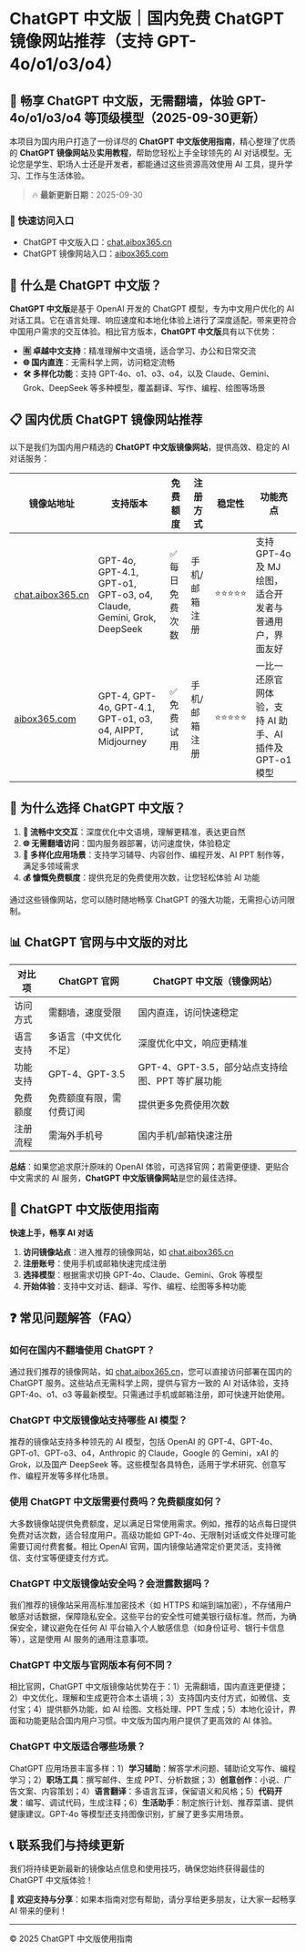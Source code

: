 # ChatGPT 中文版｜国内免费 ChatGPT 镜像网站推荐（支持 GPT-4o/o1/o3/o4）

## 📢 畅享 ChatGPT 中文版，无需翻墙，体验 GPT-4o/o1/o3/o4 等顶级模型（2025-09-30更新）

本项目为国内用户打造了一份详尽的 **ChatGPT 中文版使用指南**，精心整理了优质的 **ChatGPT 镜像网站**及**实用教程**，帮助您轻松上手全球领先的 AI 对话模型。无论您是学生、职场人士还是开发者，都能通过这些资源高效使用 AI 工具，提升学习、工作与生活体验。

> 🔥 **最新更新日期**：2025-09-30

### 🚀 快速访问入口

- ChatGPT 中文版入口：[chat.aibox365.cn](https://chat.aibox365.cn)
- ChatGPT 镜像网站入口：[aibox365.com](https://aibox365.com)

## 🤔 什么是 ChatGPT 中文版？

**ChatGPT 中文版**是基于 OpenAI 开发的 ChatGPT 模型，专为中文用户优化的 AI 对话工具。它在语言处理、响应速度和本地化体验上进行了深度适配，带来更符合中国用户需求的交互体验。相比官方版本，**ChatGPT 中文版**具有以下优势：

- **🈶 卓越中文支持**：精准理解中文语境，适合学习、办公和日常交流
- **🌐 国内直连**：无需科学上网，访问稳定流畅
- **🛠️ 多样化功能**：支持 GPT-4o、o1、o3、o4，以及 Claude、Gemini、Grok、DeepSeek 等多种模型，覆盖翻译、写作、编程、绘图等场景

## 📋 国内优质 ChatGPT 镜像网站推荐

以下是我们为国内用户精选的 **ChatGPT 中文版镜像网站**，提供高效、稳定的 AI 对话服务：

| 镜像站地址 | 支持版本 | 免费额度 | 注册方式 | 稳定性 | 功能亮点 |
|------------|----------|----------|----------|--------|----------|
| [chat.aibox365.cn](https://chat.aibox365.cn) | GPT-4o, GPT-4.1, GPT-o1, GPT-o3, o4, Claude, Gemini, Grok, DeepSeek | ✅ 每日免费次数 | 手机/邮箱注册 | ⭐⭐⭐⭐⭐ | 支持 GPT-4o 及 MJ 绘图，适合开发者与普通用户，界面友好 |
| [aibox365.com](https://aibox365.com) | GPT-4, GPT-4o, GPT-4.1, GPT-o1, o3, o4, AIPPT, Midjourney | ✅ 免费试用 | 手机/邮箱注册 | ⭐⭐⭐⭐⭐ | 一比一还原官网体验，支持 AI 助手、AI 插件及 GPT-o1 模型 |

## 🌟 为什么选择 ChatGPT 中文版？

1. **📝 流畅中文交互**：深度优化中文语境，理解更精准，表达更自然
2. **🌐 无需翻墙访问**：国内服务器部署，访问速度快，体验稳定
3. **🎯 多样化应用场景**：支持学习辅导、内容创作、编程开发、AI PPT 制作等，满足多领域需求
4. **💰 慷慨免费额度**：提供充足的免费使用次数，让您轻松体验 AI 功能

通过这些镜像网站，您可以随时随地畅享 ChatGPT 的强大功能，无需担心访问限制。

## 📊 ChatGPT 官网与中文版的对比

| 对比项 | ChatGPT 官网 | ChatGPT 中文版（镜像网站） |
|--------|--------------|----------------------------|
| 访问方式 | 需翻墙，速度受限 | 国内直连，访问快速稳定 |
| 语言支持 | 多语言（中文优化不足） | 深度优化中文，响应更精准 |
| 功能支持 | GPT-4、GPT-3.5 | GPT-4、GPT-3.5，部分站点支持绘图、PPT 等扩展功能 |
| 免费额度 | 免费额度有限，需付费订阅 | 提供更多免费使用次数 |
| 注册流程 | 需海外手机号 | 国内手机/邮箱快速注册 |

**总结**：如果您追求原汁原味的 OpenAI 体验，可选择官网；若需更便捷、更贴合中文需求的 AI 服务，**ChatGPT 中文版镜像网站**是您的最佳选择。

## 📝 ChatGPT 中文版使用指南

**快速上手，畅享 AI 对话**

1. **访问镜像站点**：进入推荐的镜像网站，如 [chat.aibox365.cn](https://chat.aibox365.cn)
2. **注册账号**：使用手机或邮箱快速完成注册
3. **选择模型**：根据需求切换 GPT-4o、Claude、Gemini、Grok 等模型
4. **开始体验**：支持中文对话、翻译、写作、编程、绘图等多种功能

## ❓ 常见问题解答（FAQ）

### 如何在国内不翻墙使用 ChatGPT？

通过我们推荐的镜像网站，如 [chat.aibox365.cn](https://chat.aibox365.cn)，您可以直接访问部署在国内的 ChatGPT 服务。这些站点无需科学上网，提供与官方一致的 AI 对话体验，支持 GPT-4o、o1、o3 等最新模型。只需通过手机或邮箱注册，即可快速开始使用。

### ChatGPT 中文版镜像站支持哪些 AI 模型？

推荐的镜像站支持多种领先的 AI 模型，包括 OpenAI 的 GPT-4、GPT-4o、GPT-o1、GPT-o3、o4，Anthropic 的 Claude，Google 的 Gemini，xAI 的 Grok，以及国产 DeepSeek 等。这些模型各具特色，适用于学术研究、创意写作、编程开发等多样化场景。

### 使用 ChatGPT 中文版需要付费吗？免费额度如何？

大多数镜像站提供免费额度，足以满足日常使用需求。例如，推荐的站点每日提供免费对话次数，适合轻度用户。高级功能如 GPT-4o、无限制对话或文件处理可能需要订阅付费套餐。相比 OpenAI 官网，国内镜像站通常定价更灵活，支持微信、支付宝等便捷支付方式。

### ChatGPT 中文版镜像站安全吗？会泄露数据吗？

我们推荐的镜像站采用高标准加密技术（如 HTTPS 和端到端加密），不存储用户敏感对话数据，保障隐私安全。这些平台的安全性可媲美银行级标准。然而，为确保安全，建议避免在任何 AI 平台输入个人敏感信息（如身份证号、银行卡信息等），这是使用 AI 服务的通用注意事项。

### ChatGPT 中文版与官网版本有何不同？

相比官网，ChatGPT 中文版镜像站优势在于：1）无需翻墙，国内直连更便捷；2）中文优化，理解和生成更符合本土语境；3）支持国内支付方式，如微信、支付宝；4）提供额外功能，如 AI 绘图、文档处理、PPT 生成；5）本地化设计，界面和功能更贴合国内用户习惯。中文版为国内用户提供了更高效的 AI 体验。

### ChatGPT 中文版适合哪些场景？

ChatGPT 应用场景丰富多样：1）**学习辅助**：解答学术问题、辅助论文写作、编程学习；2）**职场工具**：撰写邮件、生成 PPT、分析数据；3）**创意创作**：小说、广告文案、内容策划；4）**语言翻译**：多语言互译，保留语义和风格；5）**代码开发**：编写、调试代码，生成注释；6）**生活助手**：制定旅行计划、推荐菜谱、提供健康建议。GPT-4o 等模型还支持图像识别，扩展了更多实用场景。

## 📞 联系我们与持续更新

我们将持续更新最新的镜像站点信息和使用技巧，确保您始终获得最佳的 ChatGPT 中文版体验！

🌟 **欢迎支持与分享**：如果本指南对您有帮助，请分享给更多朋友，让大家一起畅享 AI 带来的便利！

---

© 2025 ChatGPT 中文版使用指南
